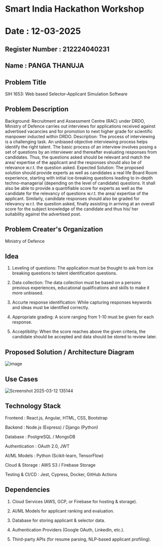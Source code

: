 # Smart India Hackathon Workshop
# Date : 12-03-2025
## Register Number : 212224040231
## Name : PANGA THANUJA
## Problem Title
SIH 1653: Web based Selector-Applicant Simulation Software
## Problem Description
Background: Recruitment and Assessment Centre (RAC) under DRDO, Ministry of Defence carries out interviews for applications received against advertised vacancies and for promotion to next higher grade for scientific manpower inducted within DRDO. Description: The process of interviewing is a challenging task. An unbiased objective interviewing process helps identify the right talent. The basic process of an interview involves posing a set of questions by an interviewer and thereafter evaluating responses from candidates. Thus, the questions asked should be relevant and match the area/ expertise of the applicant and the responses should also be of relevance w.r.t. the question asked. Expected Solution: The proposed solution should provide experts as well as candidates a real life Board Room experience, starting with initial ice-breaking questions leading to in-depth techno-managerial (depending on the level of candidate) questions. It shall also be able to provide a quantifiable score for experts as well as the candidate for the relevancy of questions w.r.t. the area/ expertise of the applicant. Similarly, candidate responses should also be graded for relevancy w.r.t. the question asked, finally assisting in arriving at an overall score for the subject knowledge of the candidate and thus his/ her suitability against the advertised post.

## Problem Creater's Organization
Ministry of Defence

## Idea

1. Leveling of questions: The application must be thought to ask from ice breaking questions to talent identification questions.

2. Data collection: The data collection must be based on a persons previous experiences, educational qualifications and skills to make it more unbiased.

3. Accurte response identification: While capturing responses keywords and ideas must be identified correctly.

4. Appropriate grading: A score ranging from 1-10 must be given for each response.

5. Acceptibility: When the score reaches above the given criteria, the candidate should be accepted and data should be stored to review later.

## Proposed Solution / Architecture Diagram

![image](https://github.com/user-attachments/assets/b2d39b85-8702-426b-aee1-196c18d8e952)


## Use Cases

![Screenshot 2025-03-12 135144](https://github.com/user-attachments/assets/7687fad1-1495-4b45-b70b-01e553fc20c5)


## Technology Stack

Frontend          	:   React.js, Angular, HTML, CSS, Bootstrap

Backend	            :   Node.js (Express) / Django (Python)

Database	          :   PostgreSQL / MongoDB

Authentication      :	  OAuth 2.0, JWT

AI/ML Models	      :   Python (Scikit-learn, TensorFlow)

Cloud & Storage     : 	AWS S3 / Firebase Storage

Testing & CI/CD   	:   Jest, Cypress, Docker, GitHub Actions




## Dependencies

1. Cloud Services (AWS, GCP, or Firebase for hosting & storage).

2. AI/ML Models for applicant ranking and evaluation.

3. Database for storing applicant & selector data.

4. Authentication Providers (Google OAuth, LinkedIn, etc.).

5. Third-party APIs (for resume parsing, NLP-based applicant profiling).

